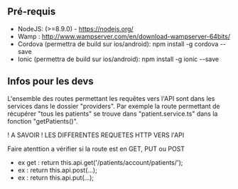 ﻿## Pré-requis

- NodeJS: (>=8.9.0) - https://nodejs.org/
- Wamp : http://www.wampserver.com/en/download-wampserver-64bits/
- Cordova (permettra de build sur ios/android): npm install -g cordova --save
- Ionic (permettra de build sur ios/android): npm install -g ionic --save

## Infos pour les devs

L'ensemble des routes permettant les requêtes vers l'API sont dans les services dans le dossier "providers".
Par exemple la route permettant de récupérer "tous les patients" se trouve dans "patient.service.ts" dans la fonction "getPatients()". 

! A SAVOIR ! LES DIFFERENTES REQUETES HTTP VERS l'API

Faire atenttion a vérifier si la route est en GET, PUT ou POST
- ex get : return this.api.get('/patients/account/patients/');
- ex : return this.api.post(...);
- ex : return this.api.put(...);

